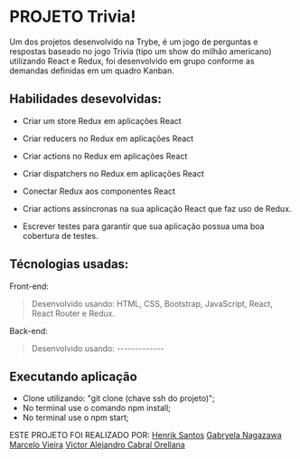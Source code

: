 # PROJETO Trivia!
Um dos projetos desenvolvido na Trybe, é um jogo de perguntas e respostas baseado no jogo Trivia (tipo um show do milhão americano) utilizando React e Redux, foi desenvolvido em grupo conforme as demandas definidas em um quadro Kanban.

## Habilidades desevolvidas:

- Criar um store Redux em aplicações React

- Criar reducers no Redux em aplicações React

- Criar actions no Redux em aplicações React

- Criar dispatchers no Redux em aplicações React

- Conectar Redux aos componentes React

- Criar actions assíncronas na sua aplicação React que faz uso de Redux.

- Escrever testes para garantir que sua aplicação possua uma boa cobertura de testes.

## Técnologias usadas:

Front-end:
> Desenvolvido usando: HTML, CSS, Bootstrap, JavaScript, React, React Router e Redux.

Back-end:
> Desenvolvido usando: -------------

## Executando aplicação
- Clone utilizando: "git clone (chave ssh do projeto)";
- No terminal use o comando npm install;
- No terminal use o npm start;

ESTE PROJETO FOI REALIZADO POR:
[Henrik Santos](https://www.linkedin.com/in/henrik-santos-dev/)
[Gabryela Nagazawa](https://www.linkedin.com/in/gabryela-nagazawa-dev/)
[Marcelo Vieira](https://www.linkedin.com/in/marcelovieir4/)
[Victor Alejandro Cabral Orellana](https://www.linkedin.com/in/victor-alejandro-orellana/)
